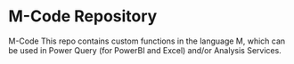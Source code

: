 # M-Code Repository
M-Code
This repo contains custom functions in the language M, which can be used in Power Query (for PowerBI and Excel) and/or Analysis Services.

